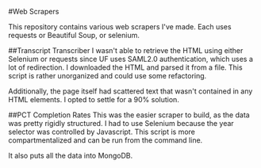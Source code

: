#Web Scrapers

This repository contains various web scrapers I've made. Each uses requests or Beautiful Soup, or selenium.

##Transcript Transcriber
I wasn't able to retrieve the HTML using either Selenium or requests since UF uses
SAML2.0 authentication, which uses a lot of redirection. I downloaded the HTML and parsed it from a file.
This script is rather unorganized and could use some refactoring.

Additionally, the page itself had scattered text that wasn't contained in any HTML elements. I opted
to settle for a 90% solution.

##PCT Completion Rates
This was the easier scraper to build, as the data was pretty rigidly structured.
I had to use Selenium because the year selector was controlled by Javascript. This script
is more compartmentalized and can be run from the command line.

It also puts all the data into MongoDB.